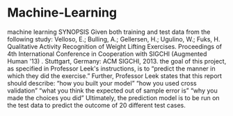 # Machine-Learning
machine learning SYNOPSIS Given both training and test data from the following study: Velloso, E.; Bulling, A.; Gellersen, H.; Ugulino, W.; Fuks, H. Qualitative Activity Recognition of Weight Lifting Exercises. Proceedings of 4th International Conference in Cooperation with SIGCHI (Augmented Human '13) . Stuttgart, Germany: ACM SIGCHI, 2013. the goal of this project, as specified in Professor Leek's instructions, is to “predict the manner in which they did the exercise.” Further, Professor Leek states that this report should describe: “how you built your model” “how you used cross validation” “what you think the expected out of sample error is” “why you made the choices you did” Ultimately, the prediction model is to be run on the test data to predict the outcome of 20 different test cases.
